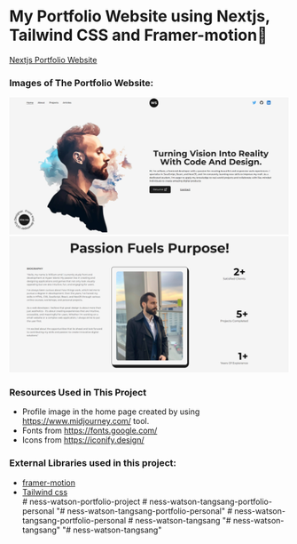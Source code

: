 # My Portfolio Website using Nextjs, Tailwind CSS and Framer-motion🌟

[Nextjs Portfolio Website](https://darling-cupcake-0b1da6.netlify.app/)

### Images of The Portfolio Website:

![](public/images/readMe/screenshot-home.png)
<br />
![](public/images/readMe/screenshot-about.png)

### Resources Used in This Project

- Profile image in the home page created by using https://www.midjourney.com/ tool.
- Fonts from https://fonts.google.com/ <br />
- Icons from https://iconify.design/ <br />

### External Libraries used in this project:

- [framer-motion](https://www.framer.com/motion/) <br />
- [Tailwind css](https://tailwindcss.com/) <br />
#   n e s s - w a t s o n - p o r t f o l i o - p r o j e c t 
 
 # ness-watson-tangsang-portfolio-personal
"# ness-watson-tangsang-portfolio-personal" 
#   n e s s - w a t s o n - t a n g s a n g - p o r t f o l i o - p e r s o n a l 
 
 #   n e s s - w a t s o n - t a n g s a n g 
 
 "# ness-watson-tangsang" 
"# ness-watson-tangsang" 
